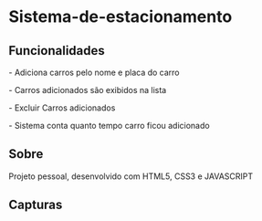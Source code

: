 # Sistema-de-estacionamento
<h2>Funcionalidades</h2>
<p>- Adiciona carros pelo nome e placa do carro</p>
<p>- Carros adicionados são exibidos na lista</p>
<p>- Excluir Carros adicionados</p>
<p>- Sistema conta quanto tempo carro ficou adicionado</p>

<h2>Sobre</h2>
<p>Projeto pessoal, desenvolvido com HTML5, CSS3 e JAVASCRIPT</p>

<h2>Capturas</h2>
